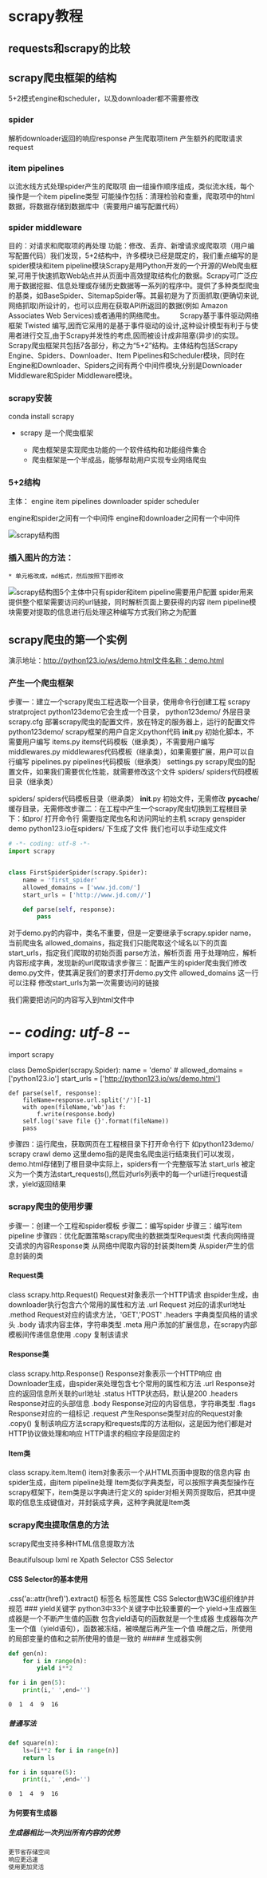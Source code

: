 
# scrapy教程

## requests和scrapy的比较

## scrapy爬虫框架的结构
5+2模式engine和scheduler，以及downloader都不需要修改
### spider
解析downloader返回的响应response
产生爬取项item
产生额外的爬取请求request
### item pipelines
以流水线方式处理spider产生的爬取项
由一组操作顺序组成，类似流水线，每个操作是一个item pipeline类型
可能操作包括：清理检验和查重，爬取项中的html数据，将数据存储到数据库中（需要用户编写配置代码）
### spider middleware
目的：对请求和爬取项的再处理
功能：修改、丢弃、新增请求或爬取项（用户编写配置代码）我们发现，5+2结构中，许多模块已经是既定的，我们重点编写的是spider模块和item pipeline模块Scrapy是用Python开发的一个开源的Web爬虫框架,可用于快速抓取Web站点并从页面中高效提取结构化的数据。Scrapy可广泛应用于数据挖掘、信息处理或存储历史数据等一系列的程序中。提供了多种类型爬虫的基类，如BaseSpider、SitemapSpider等。其最初是为了页面抓取(更确切来说,网络抓取)所设计的，也可以应用在获取API所返回的数据(例如 Amazon Associates Web Services)或者通用的网络爬虫。
  Scrapy基于事件驱动网络框架 Twisted 编写,因而它采用的是基于事件驱动的设计,这种设计模型有利于与使用者进行交互,由于Scrapy并发性的考虑,因而被设计成非阻塞(异步)的实现。
  Scrapy爬虫框架共包括7各部分，称之为“5+2”结构。主体结构包括Scrapy Engine、Spiders、Downloader、Item Pipelines和Scheduler模块，同时在Engine和Downloader、Spiders之间有两个中间件模块,分别是Downloader Middleware和Spider Middleware模块。
### scrapy安装
conda install scrapy
* scrapy 是一个爬虫框架

    * 爬虫框架是实现爬虫功能的一个软件结构和功能组件集合
    * 爬虫框架是一个半成品，能够帮助用户实现专业网络爬虫

### 5+2结构
主体：
engine
item pipelines
downloader
spider
scheduler

engine和spider之间有一个中间件
engine和downloader之间有一个中间件


![scrapy结构图](img/scrapy爬虫框架结构图.jpg)

### 插入图片的方法：
    * 单元格改成，md格式，然后按照下图修改
![scrapy结构图](img/scrapy爬虫框架结构图.jpg)5个主体中只有spider和item pipeline需要用户配置
spider用来提供整个框架需要访问的url链接，同时解析页面上要获得的内容
item pipeline模块需要对提取的信息进行后处理这种编写方式我们称之为配置
## scrapy爬虫的第一个实例
演示地址：http://python123.io/ws/demo.html文件名称：demo.html
### 产生一个爬虫框架
步骤一：建立一个scrapy爬虫工程选取一个目录，使用命令行创建工程
scrapy stratproject python123demo它会生成一个目录，
python123demo/ 外层目录
    scrapy.cfg  部署scrapy爬虫的配置文件，放在特定的服务器上，运行的配置文件
    python123demo/  scrapy框架的用户自定义python代码
        __init__.py  初始化脚本，不需要用户编写
        items.py    items代码模板（继承类），不需要用户编写
        middlewares.py     middlewares代码模板（继承类），如果需要扩展，用户可以自行编写
        pipelines.py      pipelines代码模板（继承类）
        settings.py       scrapy爬虫的配置文件，如果我们需要优化性能，就需要修改这个文件
        spiders/        spiders代码模板目录（继承类）
        
        
        
spiders/  spiders代码模板目录（继承类）
    __init__.py   初始文件，无需修改
    __pycache__/  缓存目录，无需修改步骤二：在工程中产生一个scrapy爬虫切换到工程根目录下：如pro/
打开命令行
需要指定爬虫名和访问网址的主机
scrapy genspider demo python123.io在spiders/ 下生成了文件
我们也可以手动生成文件

```python
# -*- coding: utf-8 -*-
import scrapy


class FirstSpiderSpider(scrapy.Spider):
    name = 'first_spider'
    allowed_domains = ['www.jd.com/']
    start_urls = ['http://www.jd.com//']

    def parse(self, response):
        pass

```
对于demo.py的内容中，类名不重要，但是一定要继承于scrapy.spider
name，当前爬虫名
allowed_domains，指定我们只能爬取这个域名以下的页面
start_urls，指定我们爬取的初始页面
parse方法，解析页面
用于处理响应，解析内容形成字典，发现新的url爬取请求步骤三：配置产生的spider爬虫我们修改demo.py文件，使其满足我们的要求打开demo.py文件
allowed_domains 这一行可以注释
修改start_urls为第一次需要访问的链接

我们需要把访问的内容写入到html文件中
# -*- coding: utf-8 -*-

import scrapy


class DemoSpider(scrapy.Spider):
    name = 'demo'
    # allowed_domains = ['python123.io']
    start_urls = ['http://python123.io/ws/demo.html']

    def parse(self, response):
        fileName=response.url.split('/')[-1]
        with open(fileName,'wb')as f:
            f.write(response.body)
        self.log('save file {}'.format(fileName))
        pass
步骤四：运行爬虫，获取网页在工程根目录下打开命令行下
如python123demo/
scrapy crawl demo
这里demo指的是爬虫名爬虫运行结束我们可以发现，demo.html存储到了根目录中实际上，spiders有一个完整版写法
start_urls
被定义为一个类方法start_requests(),然后对urls列表中的每一个url进行request请求，yield返回结果
### scrapy爬虫的使用步骤
步骤一：创建一个工程和spider模板
步骤二：编写spider
步骤三：编写item pipeline
步骤四：优化配置策略scrapy爬虫的数据类型Request类
代表向网络提交请求的内容Response类
从网络中爬取内容的封装类Item类
从spider产生的信息封装的类
#### Request类
class scrapy.http.Request()
Request对象表示一个HTTP请求
由spider生成，由downloader执行包含六个常用的属性和方法
.url Request 对应的请求url地址
.method Request对应的请求方法，'GET','POST'
.headers 字典类型风格的请求头
.body 请求内容主体，字符串类型
.meta 用户添加的扩展信息，在scrapy内部模板间传递信息使用
.copy 复制该请求
#### Response类
class scrapy.http.Response()
Response对象表示一个HTTP响应
由Downloader生成，由spider来处理包含七个常用的属性和方法
.url Response对应的返回信息所关联的url地址
.status HTTP状态码，默认是200
.headers Response对应的头部信息
.body Response对应的内容信息，字符串类型
.flags Response对应的一组标记
.request 产生Response类型对应的Request对象
.copy() 复制该响应方法scrapy和requests库的方法相似，这是因为他们都是对HTTP协议做处理和响应
HTTP请求的相应字段是固定的
#### Item类
class scrapy.item.Item()
item对象表示一个从HTML页面中提取的信息内容
由spider生成，由item pipeline处理
Item类似字典类型，可以按照字典类型操作在scrapy框架下，item类是以字典进行定义的
spider对相关网页提取后，把其中提取的信息生成键值对，并封装成字典，这种字典就是Item类
### scrapy爬虫提取信息的方法
scrapy爬虫支持多种HTML信息提取方法

Beautifulsoup
lxml
re
Xpath Selector
CSS Selector
#### CSS Selector的基本使用
<HTML>.css('a::attr(href)').extract()
标签名 标签属性
CSS Selector由W3C组织维护并规范
### yield关键字
python3中33个关键字中比较重要的一个
yield->生成器生成器是一个不断产生值的函数
包含yield语句的函数就是一个生成器
生成器每次产生一个值（yield语句），函数被冻结，被唤醒后再产生一个值
唤醒之后，所使用的局部变量的值和之前所使用的值是一致的
##### 生成器实例


```python
def gen(n):
    for i in range(n):
        yield i**2
```


```python
for i in gen(5):
    print(i,' ',end='')
```

    0  1  4  9  16  

##### 普通写法


```python
def square(n):
    ls=[i**2 for i in range(n)]
    return ls
```


```python
for i in square(5):
    print(i,' ',end='')
```

    0  1  4  9  16  

#### 为何要有生成器

##### 生成器相比一次列出所有内容的优势


```python
更节省存储空间
响应更迅速
使用更加灵活
```
